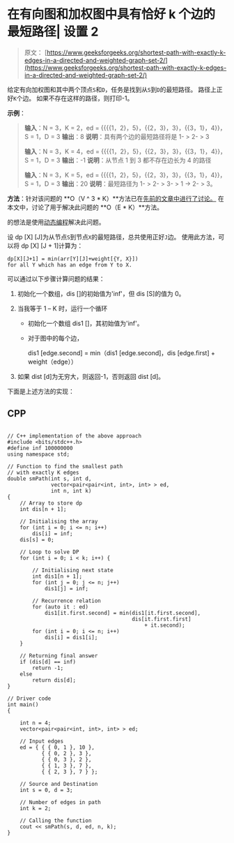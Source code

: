 # 在有向图和加权图中具有恰好 k 个边的最短路径| 设置 2

> 原文： [https://www.geeksforgeeks.org/shortest-path-with-exactly-k-edges-in-a-directed-and-weighted-graph-set-2/](https://www.geeksforgeeks.org/shortest-path-with-exactly-k-edges-in-a-directed-and-weighted-graph-set-2/)

给定有向加权图和其中两个顶点`S`和`D`，任务是找到从`S`到`D`的最短路径。 路径上正好`K`个边。 如果不存在这样的路径，则打印-1。

**示例**：

> **输入**：N = 3，K = 2，ed = {{{{1，2}，5}，{{2，3}，3}，{{3，1}，4}}， S = 1，D = 3
> **输出**：8
> **说明**：具有两个边的最短路径将是 1- > 2- > 3
> 
> **输入**：N = 3，K = 4，ed = {{{{1，2}，5}，{{2，3}，3}，{{3，1}，4}}， S = 1，D = 3
> **输出**：-1
> **说明**：从节点 1 到 3 都不存在边长为 4 的路径
> 
> **输入**：N = 3，K = 5，ed = {{{{1，2}，5}，{{2，3}，3}，{{3，1}，4}}， S = 1，D = 3
> **输出**：20
> **说明**：最短路径为 1- > 2- > 3- > 1 -> 2- > 3。

**方法**：针对该问题的 **O（V ^ 3 * K）**方法已在[先前的文章中进行了讨论。](https://www.geeksforgeeks.org/shortest-path-exactly-k-edges-directed-weighted-graph/) 在本文中，讨论了用于解决此问题的 **O（E * K）**方法。

的想法是使用[动态编程](https://www.geeksforgeeks.org/dynamic-programming/)解决此问题。

设 dp [X] [J]为从节点`S`到节点`X`的最短路径，总共使用正好`J`边。 使用此方法，可以将 dp [X] [J + 1]计算为：

```
dp[X][J+1] = min(arr[Y][J]+weight[{Y, X}])
for all Y which has an edge from Y to X.

```

可以通过以下步骤计算问题的结果：

1.  初始化一个数组，dis []的初始值为'inf'，但 dis [S]的值为 0。

2.  当我等于 1 – K 时，运行一个循环

    *   初始化一个数组 dis1 []，其初始值为'inf'。

    *   对于图中的每个边，

        dis1 [edge.second] = min（dis1 [edge.second]，dis [edge.first] + weight（edge））

3.  如果 dist [d]为无穷大，则返回-1，否则返回 dist [d]。

下面是上述方法的实现：

## CPP

```

// C++ implementation of the above approach 
#include <bits/stdc++.h> 
#define inf 100000000 
using namespace std; 

// Function to find the smallest path 
// with exactly K edges 
double smPath(int s, int d, 
              vector<pair<pair<int, int>, int> > ed, 
              int n, int k) 
{ 
    // Array to store dp 
    int dis[n + 1]; 

    // Initialising the array 
    for (int i = 0; i <= n; i++) 
        dis[i] = inf; 
    dis[s] = 0; 

    // Loop to solve DP 
    for (int i = 0; i < k; i++) { 

        // Initialising next state 
        int dis1[n + 1]; 
        for (int j = 0; j <= n; j++) 
            dis1[j] = inf; 

        // Recurrence relation 
        for (auto it : ed) 
            dis1[it.first.second] = min(dis1[it.first.second], 
                                        dis[it.first.first] 
                                            + it.second); 
        for (int i = 0; i <= n; i++) 
            dis[i] = dis1[i]; 
    } 

    // Returning final answer 
    if (dis[d] == inf) 
        return -1; 
    else
        return dis[d]; 
} 

// Driver code 
int main() 
{ 

    int n = 4; 
    vector<pair<pair<int, int>, int> > ed; 

    // Input edges 
    ed = { { { 0, 1 }, 10 }, 
           { { 0, 2 }, 3 }, 
           { { 0, 3 }, 2 }, 
           { { 1, 3 }, 7 }, 
           { { 2, 3 }, 7 } }; 

    // Source and Destination 
    int s = 0, d = 3; 

    // Number of edges in path 
    int k = 2; 

    // Calling the function 
    cout << smPath(s, d, ed, n, k); 
} 

```